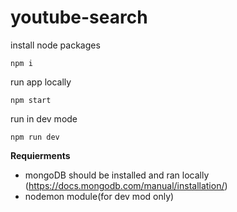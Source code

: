 # youtube-search

install node packages

`npm i`

run app locally

`npm start`

run in dev mode

`npm run dev`

**Requierments**

- mongoDB should be installed and ran locally (https://docs.mongodb.com/manual/installation/)
- nodemon module(for dev mod only)
